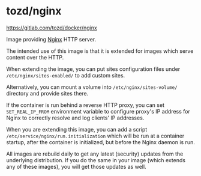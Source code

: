 # tozd/nginx

<https://gitlab.com/tozd/docker/nginx>

Image providing [Nginx](http://nginx.org) HTTP server.

The intended use of this image is that it is extended for images which serve content over the HTTP.

When extending the image, you can put sites configuration files under `/etc/nginx/sites-enabled/` to add custom sites.

Alternatively, you can mount a volume into `/etc/nginx/sites-volume/` directory and provide sites there.

If the container is run behind a reverse HTTP proxy, you can set `SET_REAL_IP_FROM` environment variable
to configure proxy's IP address for Nginx to correctly resolve and log clients' IP addresses.

When you are extending this image, you can add a script `/etc/service/nginx/run.initialization`
which will be run at a container startup, after the container is initialized, but before the
Nginx daemon is run.

All images are rebuild daily to get any latest (security) updates from
the underlying distribution.
If you do the same in your image (which extends any of these images), you will
get those updates as well.
